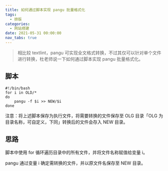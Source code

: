 ```yaml
---
title: 如何通过脚本实现 pangu 批量格式化
tags:
  - 排版
categories:
  - 网站搭建
date: 2021-05-31 00:00:00
nav_tabs: true
---
```


> 相比较 textlint，pangu 可实现全文格式转换，不过其仅可以针对单个文件进行转换，杜老师说一下如何通过脚本实现 pangu 批量格式化。

<!-- more -->

## 脚本

```
#!/bin/bash
for i in OLD/*
do
	pangu -f $i >> NEW/$i
done
```

注意：将上述脚本保存为执行文件，将需要转换的文件保存至 OLG 目录「OLG 为目录名称，可自定义，下同」转换后的文件会存入 NEW 目录。

## 思路

脚本中使用 for 循环遍历目录中的所有文件，并将文件名称赋值给变量 i。

pangu 通过变量 i 确定需转换的文件，并以原文件名保存至 NEW 目录。
